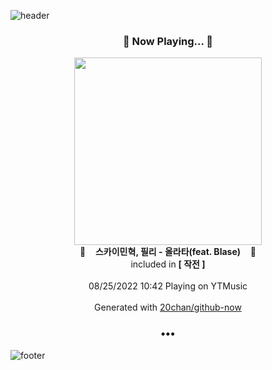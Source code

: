 ![header](https://capsule-render.vercel.app/api?type=wave&height=170&section=header&text=Hi.%20I'm%20SHIFT&fontColor=090707&fontAlignX=45&fontAlignY=65&fontSize=100)

<h3 align="center">🎵 Now Playing... 🎵</h3>
<p align="center">
  <a href="https://music.youtube.com/watch?v=pc2A1iutC9w">
    <img width="300" src="https://lh3.googleusercontent.com/eZjuNjcLfpp55E0VpXNhLq0d-Y8gQflZiynXhXehz8gil_8wNuI3tRI9UFY-KTs2CV2cXorJqmRZClo">
  </a>
  <br>
  🎵&nbsp&nbsp&nbsp <b>스카이민혁, 필리 - 올라타(feat. Blase)</b> &nbsp&nbsp&nbsp🎵
  <br>
  included in <b>[ 작전 ]</b>
  
  <br />
  <br />
  08/25/2022 10:42 Playing on YTMusic
  <br />
  <br />
  Generated with <a href="https://github.com/20chan/github-now">20chan/github-now</a>
</p>

<h3 align="center">•••</h3>

![footer](https://capsule-render.vercel.app/api?type=wave&height=150&section=footer)
